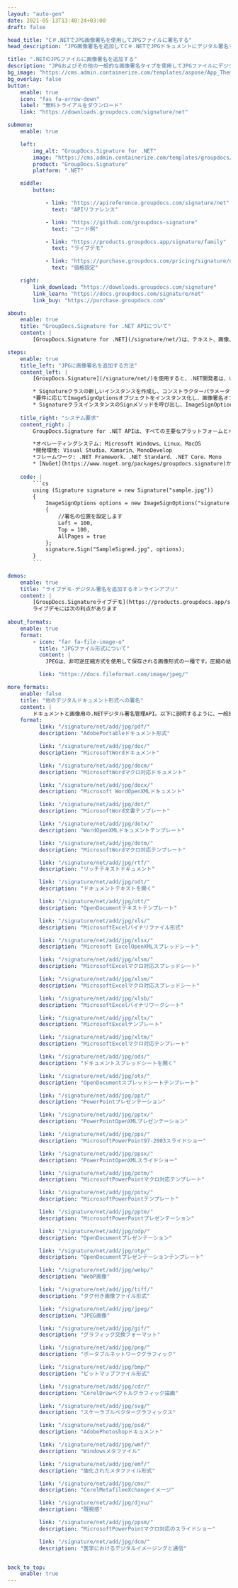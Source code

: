 ```yaml
---
layout: "auto-gen"
date: 2021-05-13T13:40:24+03:00
draft: false

head_title: "C＃.NETでJPG画像署名を使用してJPGファイルに署名する"
head_description: "JPG画像署名を追加してC＃.NETでJPGドキュメントにデジタル署名する-一般的なビジネスドキュメントや画像ファイル形式にカスタマイズされた電子署名を追加する."

title: ".NETのJPGファイルに画像署名を追加する"
description: "JPGおよびその他の一般的な画像署名タイプを使用してJPGファイルにデジタル署名します。署名プロパティを操作し、ニーズに合ったドキュメント内に事前署名オプションを設定します."
bg_image: "https://cms.admin.containerize.com/templates/aspose/App_Themes/V3/images/bg/header1.png"
bg_overlay: false
button:
    enable: true
    icon: "fas fa-arrow-down"
    label: "無料トライアルをダウンロード"
    link: "https://downloads.groupdocs.com/signature/net"

submenu:
    enable: true

    left:
        img_alt: "GroupDocs.Signature for .NET"
        image: "https://cms.admin.containerize.com/templates/groupdocs/images/product-logos/90x90-noborder/groupdocs-signature-net.png"
        product: "GroupDocs.Signature"
        platform: ".NET"

    middle:
        button:

            - link: "https://apireference.groupdocs.com/signature/net"
              text: "APIリファレンス"

            - link: "https://github.com/groupdocs-signature"
              text: "コード例"

            - link: "https://products.groupdocs.app/signature/family"
              text: "ライブデモ"

            - link: "https://purchase.groupdocs.com/pricing/signature/net"
              text: "価格設定"

    right:
        link_download: "https://downloads.groupdocs.com/signature"
        link_learn: "https://docs.groupdocs.com/signature/net"
        link_buy: "https://purchase.groupdocs.com"

about:
    enable: true
    title: "GroupDocs.Signature for .NET APIについて"
    content: |
        [GroupDocs.Signature for .NET](/signature/net/)は、テキスト、画像、バーコード、スタンプ、フォームフィールド、QRコード、メタデータなどのさまざまな署名タイプを使用してデジタルドキュメントに電子署名するネイティブ.NETAPIです。ユーザーは、PDF、Microsoft Word、Excelワークシート、PowerPointプレゼンテーション、Adobe Photoshop、メタファイル、および画像ファイル形式内のデジタル署名を追加、編集、検証、削除、および検索でき、必要に応じて署名プロパティをカスタマイズするための追加サポートがあります。

steps:
    enable: true
    title_left: "JPGに画像署名を追加する方法"
    content_left: |
        [GroupDocs.Signature](/signature/net/)を使用すると、.NET開発者は、いくつかの簡単な手順を実行することで、アプリケーション内のJPGファイルに画像署名を簡単に追加できます。

        * Signatureクラスの新しいインスタンスを作成し、コンストラクターパラメーターとしてソースドキュメントパスを渡します。
        *要件に応じてImageSignOptionsオブジェクトをインスタンス化し、画像署名オプションを指定します。
        * SignatureクラスインスタンスのSignメソッドを呼び出し、ImageSignOptionsを渡します。
        
    title_right: "システム要求"
    content_right: |
        GroupDocs.Signature for .NET APIは、すべての主要なプラットフォームとオペレーティングシステムでサポートされています。以下のコードを実行する前に、システムに次の前提条件がインストールされていることを確認してください。

        *オペレーティングシステム: Microsoft Windows、Linux、MacOS
        *開発環境: Visual Studio、Xamarin、MonoDevelop
        *フレームワーク: .NET Framework、.NET Standard、.NET Core、Mono
        * [NuGet](https://www.nuget.org/packages/groupdocs.signature)からGroupDocs.Signaturefor.NETの最新バージョンをダウンロードします
        
    code: |
        ```cs
        using (Signature signature = new Signature("sample.jpg"))
        {
            ImageSignOptions options = new ImageSignOptions("signature.jpg")
            {
                //署名の位置を設定します
                Left = 100,
                Top = 100,
                AllPages = true                
            };
            signature.Sign("SampleSigned.jpg", options);
        }
        ```
        
demos:
    enable: true
    title: "ライブデモ-デジタル署名を追加するオンラインアプリ"
    content: |
        [GroupDocs.Signatureライブデモ](https://products.groupdocs.app/signature/family)サイトにアクセスして、今すぐJPGファイルに署名を追加してください。  
        ライブデモには次の利点があります
        
about_formats:
    enable: true
    format:
        - icon: "far fa-file-image-o"
          title: "JPGファイル形式について"
          content: |
            JPEGは、非可逆圧縮方式を使用して保存される画像形式の一種です。圧縮の結果としての出力画像は、ストレージサイズと画質の間のトレードオフです。ユーザーは、圧縮レベルを調整して、必要な品質レベルを達成すると同時に、ストレージサイズを減らすことができます。 10: 1の圧縮が画像に適用されている場合、画質への影響はごくわずかです。圧縮値が高いほど、画質の低下が大きくなります。

          link: "https://docs.fileformat.com/image/jpeg/"

more_formats:
    enable: false
    title: "他のデジタルドキュメント形式への署名"
    content: |
        ドキュメントと画像用の.NETデジタル署名管理API。以下に説明するように、一般的なファイル形式のいくつかに画像の署名を追加します。
    format: 
          link: "/signature/net/add/jpg/pdf/"
          description: "AdobePortableドキュメント形式"

          link: "/signature/net/add/jpg/doc/"
          description: "MicrosoftWordドキュメント"

          link: "/signature/net/add/jpg/docm/"
          description: "MicrosoftWordマクロ対応ドキュメント"

          link: "/signature/net/add/jpg/docx/"
          description: "Microsoft WordOpenXMLドキュメント"

          link: "/signature/net/add/jpg/dot/"
          description: "MicrosoftWord文書テンプレート"

          link: "/signature/net/add/jpg/dotx/"
          description: "WordOpenXMLドキュメントテンプレート"

          link: "/signature/net/add/jpg/dotm/"
          description: "MicrosoftWordマクロ対応テンプレート"

          link: "/signature/net/add/jpg/rtf/"
          description: "リッチテキストドキュメント"

          link: "/signature/net/add/jpg/odt/"
          description: "ドキュメントテキストを開く"

          link: "/signature/net/add/jpg/ott/"
          description: "OpenDocumentテキストテンプレート"

          link: "/signature/net/add/jpg/xls/"
          description: "MicrosoftExcelバイナリファイル形式"

          link: "/signature/net/add/jpg/xlsx/"
          description: "Microsoft ExcelOpenXMLスプレッドシート"

          link: "/signature/net/add/jpg/xlsm/"
          description: "MicrosoftExcelマクロ対応スプレッドシート"

          link: "/signature/net/add/jpg/xlsm/"
          description: "MicrosoftExcelマクロ対応スプレッドシート"

          link: "/signature/net/add/jpg/xlsb/"
          description: "MicrosoftExcelバイナリワークシート"

          link: "/signature/net/add/jpg/xltx/"
          description: "MicrosoftExcelテンプレート"

          link: "/signature/net/add/jpg/xltm/"
          description: "MicrosoftExcelマクロ対応テンプレート"

          link: "/signature/net/add/jpg/ods/"
          description: "ドキュメントスプレッドシートを開く"

          link: "/signature/net/add/jpg/ots/"
          description: "OpenDocumentスプレッドシートテンプレート"

          link: "/signature/net/add/jpg/ppt/"
          description: "PowerPointプレゼンテーション"

          link: "/signature/net/add/jpg/pptx/"
          description: "PowerPointOpenXMLプレゼンテーション"

          link: "/signature/net/add/jpg/pps/"
          description: "MicrosoftPowerPoint97-2003スライドショー"

          link: "/signature/net/add/jpg/ppsx/"
          description: "PowerPointOpenXMLスライドショー"

          link: "/signature/net/add/jpg/potm/"
          description: "MicrosoftPowerPointマクロ対応テンプレート"

          link: "/signature/net/add/jpg/potx/"
          description: "MicrosoftPowerPointテンプレート"

          link: "/signature/net/add/jpg/pptm/"
          description: "MicrosoftPowerPointプレゼンテーション"

          link: "/signature/net/add/jpg/odp/"
          description: "OpenDocumentプレゼンテーション"

          link: "/signature/net/add/jpg/otp/"
          description: "OpenDocumentプレゼンテーションテンプレート"

          link: "/signature/net/add/jpg/webp/"
          description: "WebP画像"

          link: "/signature/net/add/jpg/tiff/"
          description: "タグ付き画像ファイル形式"

          link: "/signature/net/add/jpg/jpeg/"
          description: "JPEG画像"

          link: "/signature/net/add/jpg/gif/"
          description: "グラフィック交換フォーマット"

          link: "/signature/net/add/jpg/png/"
          description: "ポータブルネットワークグラフィック"

          link: "/signature/net/add/jpg/bmp/"
          description: "ビットマップファイル形式"

          link: "/signature/net/add/jpg/cdr/"
          description: "CorelDrawベクトルグラフィック描画"

          link: "/signature/net/add/jpg/svg/"
          description: "スケーラブルベクターグラフィックス"

          link: "/signature/net/add/jpg/psd/"
          description: "AdobePhotoshopドキュメント"

          link: "/signature/net/add/jpg/wmf/"
          description: "Windowsメタファイル"

          link: "/signature/net/add/jpg/emf/"
          description: "強化されたメタファイル形式"

          link: "/signature/net/add/jpg/cmx/"
          description: "CorelMetafileeXchangeイメージ"

          link: "/signature/net/add/jpg/djvu/"
          description: "既視感"

          link: "/signature/net/add/jpg/ppsm/"
          description: "MicrosoftPowerPointマクロ対応のスライドショー"

          link: "/signature/net/add/jpg/dcm/"
          description: "医学におけるデジタルイメージングと通信"


back_to_top:
    enable: true
---
```

